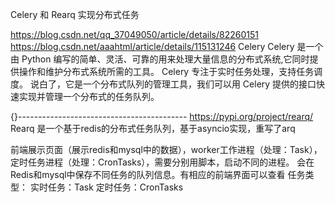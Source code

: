 
Celery 和 Rearq 实现分布式任务

https://blog.csdn.net/qq_37049050/article/details/82260151
https://blog.csdn.net/aaahtml/article/details/115131246
Celery 
Celery 是一个由 Python 编写的简单、灵活、可靠的用来处理大量信息的分布式系统,它同时提供操作和维护分布式系统所需的工具。
Celery 专注于实时任务处理，支持任务调度。
说白了，它是一个分布式队列的管理工具，我们可以用 Celery 提供的接口快速实现并管理一个分布式的任务队列。



{}------------------------------------------
https://pypi.org/project/rearq/
Rearq 是一个基于redis的分布式任务队列，基于asyncio实现，重写了arq

前端展示页面（展示redis和mysql中的数据），worker工作进程（处理：Task），定时任务进程（处理：CronTasks），需要分别用脚本，启动不同的进程。
会在Redis和mysql中保存不同任务的队列信息。有相应的前端界面可以查看
任务类型：
实时任务：Task
定时任务：CronTasks




